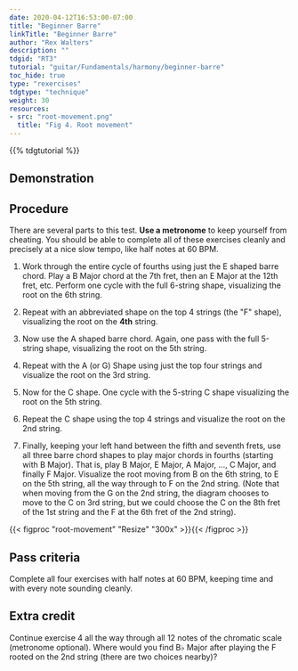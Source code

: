 ```yaml
---
date: 2020-04-12T16:53:00-07:00
title: "Beginner Barre"
linkTitle: "Beginner Barre"
author: "Rex Walters"
description: ""
tdgid: "RT3"
tutorial: "guitar/Fundamentals/harmony/beginner-barre"
toc_hide: true
type: "rexercises"
tdgtype: "technique"
weight: 30
resources:
- src: "root-movement.png"
  title: "Fig 4. Root movement"
---
```


{{% tdgtutorial %}}


## Demonstration

## Procedure

There are several parts to this test. **Use a metronome** to keep yourself from cheating. You should be able to complete all of these exercises cleanly and precisely at a nice slow tempo, like half notes at 60 BPM.

1. Work through the entire cycle of fourths using just the E shaped barre chord. Play a B Major chord at the 7th fret, then an E Major at the 12th fret, etc. Perform one cycle with the full 6-string shape, visualizing the root on the 6th string.

2. Repeat with an abbreviated shape on the top 4 strings (the "F" shape), visualizing the root on the **4th** string.

3. Now use the A shaped barre chord. Again, one pass with the full 5-string shape, visualizing the root on the 5th string.

4. Repeat with the A (or G) Shape using just the top four strings and visualize the root on the 3rd string.

5. Now for the C shape. One cycle with the 5-string C shape visualizing the root on the 5th string.

6. Repeat the C shape using the top 4 strings and visualize the root on the 2nd string.

7. Finally, keeping your left hand between the fifth and seventh frets, use all three barre chord shapes to play major chords in fourths (starting with B Major). That is, play B Major, E Major, A Major, ..., C Major, and finally F Major. Visualize the root moving from B on the 6th string, to E on the 5th string, all the way through to F on the 2nd string. (Note that when moving from the G on the 2nd string, the diagram chooses to move to the C on 3rd string, but we could choose the C on the 8th fret of the 1st string and the F at the 6th fret of the 2nd string).

{{< figproc "root-movement" "Resize" "300x" >}}{{< /figproc >}}

## Pass criteria

Complete all four exercises with half notes at 60 BPM, keeping time and with every note sounding cleanly.

## Extra credit

Continue exercise 4 all the way through all 12 notes of the chromatic scale (metronome optional). Where would you find B&flat; Major after playing the F rooted on the 2nd string (there are two choices nearby)?
